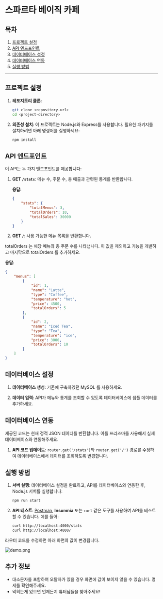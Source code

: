 
# 스파르타 베이직 카페


## 목차
1. [프로젝트 설정](#프로젝트-설정)
2. [API 엔드포인트](#api-엔드포인트)
3. [데이터베이스 설정](#데이터베이스-설정)
4. [데이터베이스 연동](#데이터베이스-연동)
5. [실행 방법](#실행-방법)

---

## 프로젝트 설정

1. **레포지토리 클론**:
   ```bash
   git clone <repository-url>
   cd <project-directory>
   ```

2. **의존성 설치**:
   이 프로젝트는 Node.js와 Express를 사용합니다. 필요한 패키지를 설치하려면 아래 명령어를 실행하세요:
   ```bash
   npm install
   ```

## API 엔드포인트

이 API는 두 가지 엔드포인트를 제공합니다:

1. **GET `/stats`**:
   메뉴 수, 주문 수, 총 매출과 관련된 통계를 반환합니다.

   **응답**:
   ```json
   {
       "stats": {
           "totalMenus": 3,
           "totalOrders": 10,
           "totalSales": 30000
       }
   }
   ```

2. **GET `/`**:
   사용 가능한 메뉴 목록을 반환합니다.

totalOrders 는 해당 메뉴의 총 주문 수를 나타냅니다.
이 값을 제외하고 기능을 개발하고 마지막으로 totalOrders 를 추가하세요.

   **응답**:
   ```json
   {
       "menus": [
           {
               "id": 1,
               "name": "Latte",
               "type": "Coffee",
               "temperature": "hot",
               "price": 4500,
               "totalOrders": 5
           },
           {
               "id": 2,
               "name": "Iced Tea",
               "type": "Tea",
               "temperature": "ice",
               "price": 3000,
               "totalOrders": 10
           }
       ]
   }
   ```

## 데이터베이스 설정

1. **데이터베이스 생성**:
   기존에 구축하였던 MySQL 를 사용하세요.

2. **데이터 입력**:
   API가 메뉴와 통계를 조회할 수 있도록 데이터베이스에 샘플 데이터를 추가하세요.

## 데이터베이스 연동

제공된 코드는 현재 정적 JSON 데이터를 반환합니다. 이를 프리즈마를 사용해서 실제 데이터베이스와 연동해주세요.

1. **API 코드 업데이트**:
   `router.get('/stats')`와 `router.get('/')` 경로를 수정하여 데이터베이스에서 데이터를 조회하도록 변경합니다.

## 실행 방법

1. **서버 실행**:
   데이터베이스 설정을 완료하고, API를 데이터베이스와 연동한 후, Node.js 서버를 실행합니다:
   ```bash
   npm run start
   ```

2. **API 테스트**:
   [Postman](https://www.postman.com/), **Insomnia** 또는 `curl` 같은 도구를 사용하여 API를 테스트할 수 있습니다. 예를 들어:

   ```bash
   curl http://localhost:4000/stats
   curl http://localhost:4000/
   ```

라우터 코드를 수정하면 아래 화면의 값이 변경됩니다.

![demo.png](demo.png)

## 추가 정보

- 대소문자를 포함하여 오탈자가 있을 경우 화면에 값이 보이지 않을 수 있습니다. 명세를 확인해주세요.
- 막히는게 있으면 언제든지 튜터님들을 찾아주세요!

